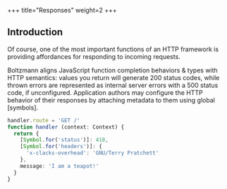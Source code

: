 +++
title="Responses"
weight=2
+++

## Introduction

Of course, one of the most important functions of an HTTP framework
is providing affordances for responding to incoming requests.

Boltzmann aligns JavaScript function completion behaviors & types with HTTP
semantics: values you return will generate 200 status codes, while
thrown errors are represented as internal server errors with a 500 status
code, if unconfigured. Application authors may configure the HTTP behavior
of their responses by attaching metadata to them using global [symbols].

```typescript
handler.route = 'GET /'
function handler (context: Context) {
  return {
    [Symbol.for('status')]: 418,
    [Symbol.for('headers')]: {
      'x-clacks-overhead': 'GNU/Terry Pratchett'
    },
    message: 'I am a teapot!'
  }
}
```
